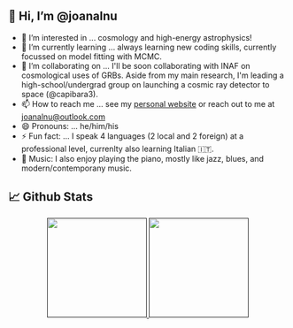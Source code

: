 👋 Hi, I’m @joanalnu
---

- 👀 I’m interested in ... cosmology and high-energy astrophysics!
- 🌱 I’m currently learning ... always learning new coding skills, currently focussed on model fitting with MCMC.
- 💞️ I’m collaborating on ... I'll be soon collaborating with INAF on cosmological uses of GRBs. Aside from my main research, I'm leading a high-school/undergrad group on launching a cosmic ray detector to space (@capibara3).
- 📫 How to reach me ... see my [personal website](https://joanalnu.github.io/) or reach out to me at [joanalnu@outlook.com](mailto:joanalnu@outlook.com)
- 😄 Pronouns: ... he/him/his
- ⚡ Fun fact: ... I speak 4 languages (2 local and 2 foreign) at a professional level, currenlty also learning Italian 🇮🇹.
- 🎹 Music: I also enjoy playing the piano, mostly like jazz, blues, and modern/contemporany music.


## 📈 Github Stats
<p align="center">
<a href="">
  <img height="180em" src="https://github-readme-stats-eight-theta.vercel.app/api?username=joanalnu&show_icons=true&theme=midnight-purple&include_all_commits=true&count_private=true"/>
  <img height="180em" src="https://github-readme-stats-eight-theta.vercel.app/api/top-langs/?username=joanalnu&layout=compact&langs_count=8&theme=midnight-purple"/>
</a>
</p>

<!--## 🧑‍🚀 Open Source Projects
<table>
  <thead align="center">
    <tr>
      <td><b>💻 Projects</b></td>
      <td><b>🌟 Stars</b></td>
      <td><b>🍴 Forks</b></td>
      <td><b>🐛 Issues</b></td>
      <td><b>🔔 Pull Requests</b></td>
      <td><b>👨‍💻 Language</b></td>
    </tr>
  </thead>
  <tbody>
    <tr>
      <td><a href="https://github.com/joanalnu/gen10"><b>GEN10</b></a></td>
      <td><img alt="Stars" src="https://img.shields.io/github/stars/joanalnu/gen10?style=flat&labelColor=343b41"/></td>
      <td><img alt="Forks" src="https://img.shields.io/github/forks/joanalnu/gen10?style=flat&labelColor=343b41"/></td>
      <td><img alt="Issues" src="https://img.shields.io/github/issues/joanalnu/gen10?style=flat"/></td>
      <td><img alt="Pull Requests" src="https://img.shields.io/github/issues-pr/joanalnu/gen10?style=flat"/></td>
      <td><img alt="Language" src="https://img.shields.io/github/languages/top/joanalnu/gen10?style=flat-square"/></td>
    </tr>
    <td><a href="https://github.com/joanalnu/TdM"><b>TdM</b></a></td>
      <td><img alt="Stars" src="https://img.shields.io/github/stars/joanalnu/TdM?style=flat&labelColor=343b41"/></td>
      <td><img alt="Forks" src="https://img.shields.io/github/forks/joanalnu/TdM?style=flat&labelColor=343b41"/></td>
      <td><img alt="Issues" src="https://img.shields.io/github/issues/joanalnu/TdM?style=flat"/></td>
      <td><img alt="Pull Requests" src="https://img.shields.io/github/issues-pr/joanalnu/TdM?style=flat"/></td>
      <td><img alt="Language" src="https://img.shields.io/github/languages/top/joanalnu/TdM?style=flat-square"/></td>
    </tr>
    <tr>
      <td>No projects available</td>
      <td>0</td>
      <td>0</td>
      <td>0</td>
      <td>0</td>
      <td>N/A</td>
    </tr>
  </tbody>
</table>-->


<!---
joanalnu/joanalnu is a ✨ special ✨ repository because its `README.md` (this file) appears on your GitHub profile.
You can click the Preview link to take a look at your changes.
--->
